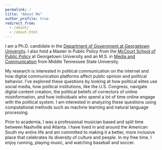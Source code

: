 ```yaml
---
permalink: /
title: "About Me"
author_profile: true
redirect_from: 
  - /about/
  - /about.html
---
```

I am a Ph.D. candidate in the [Department of Government at Georgetown University](https://government.georgetown.edu/). I also hold a Master in Public Policy from the [McCourt School of Public Policy](https://mccourt.georgetown.edu/) at Georgetown University and an M.S. in [Media and Communication](https://www.mtsu.edu/program/media-and-communication-m-s/) from Middle Tennessee State University.

My research is interested in political communication on the internet and how digital communication platforms affect public opinion and political behavior. I’ve explored these questions by looking at how political elites use social media, how political institutions, like the U.S. Congress, navigate digital content creation, the political beliefs of correctors of online misinformation, and how individuals who spend a lot of time online engage with the political system. I am interested in analyzing these questions using computational methods such as machine learning and natural language processing. 

Prior to academia, I was a professional musician based and split time between Nashville and Atlanta. I have lived in and around the American South my entire life and am committed to making it a better, more inclusive place that celebrates its diversity of culture and people. In my free time, I enjoy running, playing music, and watching baseball and soccer. 

